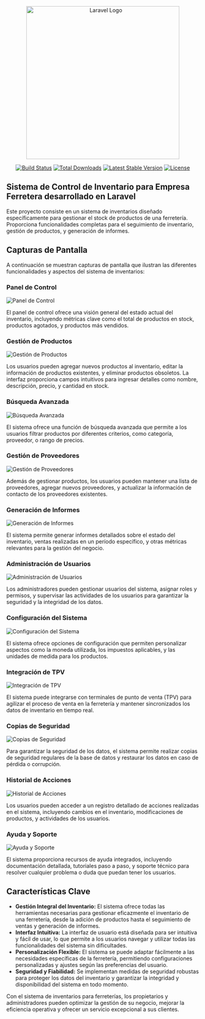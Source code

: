 <p align="center"><a href="https://laravel.com" target="_blank"><img src="https://raw.githubusercontent.com/laravel/art/master/logo-lockup/5%20SVG/2%20CMYK/1%20Full%20Color/laravel-logolockup-cmyk-red.svg" width="400" alt="Laravel Logo"></a></p>

<p align="center">
<a href="https://github.com/laravel/framework/actions"><img src="https://github.com/laravel/framework/workflows/tests/badge.svg" alt="Build Status"></a>
<a href="https://packagist.org/packages/laravel/framework"><img src="https://img.shields.io/packagist/dt/laravel/framework" alt="Total Downloads"></a>
<a href="https://packagist.org/packages/laravel/framework"><img src="https://img.shields.io/packagist/v/laravel/framework" alt="Latest Stable Version"></a>
<a href="https://packagist.org/packages/laravel/framework"><img src="https://img.shields.io/packagist/l/laravel/framework" alt="License"></a>
</p>

## Sistema de Control de Inventario para Empresa Ferretera desarrollado en Laravel

Este proyecto consiste en un sistema de inventarios diseñado específicamente para gestionar el stock de productos de una ferretería. Proporciona funcionalidades completas para el seguimiento de inventario, gestión de productos, y generación de informes.

## Capturas de Pantalla

A continuación se muestran capturas de pantalla que ilustran las diferentes funcionalidades y aspectos del sistema de inventarios:

### Panel de Control
![Panel de Control](https://github.com/LuisAGP/Sisinven/blob/main/screenshots/Screenshot%20from%202024-06-07%2011-43-01.png?raw=true)

El panel de control ofrece una visión general del estado actual del inventario, incluyendo métricas clave como el total de productos en stock, productos agotados, y productos más vendidos.

### Gestión de Productos
![Gestión de Productos](https://github.com/LuisAGP/Sisinven/blob/main/screenshots/Screenshot%20from%202024-06-07%2011-43-47.png?raw=true)

Los usuarios pueden agregar nuevos productos al inventario, editar la información de productos existentes, y eliminar productos obsoletos. La interfaz proporciona campos intuitivos para ingresar detalles como nombre, descripción, precio, y cantidad en stock.

### Búsqueda Avanzada
![Búsqueda Avanzada](https://github.com/LuisAGP/Sisinven/blob/main/screenshots/Screenshot%20from%202024-06-07%2011-44-16.png?raw=true)

El sistema ofrece una función de búsqueda avanzada que permite a los usuarios filtrar productos por diferentes criterios, como categoría, proveedor, o rango de precios.

### Gestión de Proveedores
![Gestión de Proveedores](https://github.com/LuisAGP/Sisinven/blob/main/screenshots/Screenshot%20from%202024-06-07%2011-44-46.png?raw=true)

Además de gestionar productos, los usuarios pueden mantener una lista de proveedores, agregar nuevos proveedores, y actualizar la información de contacto de los proveedores existentes.

### Generación de Informes
![Generación de Informes](https://github.com/LuisAGP/Sisinven/blob/main/screenshots/Screenshot%20from%202024-06-07%2011-44-53.png?raw=true)

El sistema permite generar informes detallados sobre el estado del inventario, ventas realizadas en un período específico, y otras métricas relevantes para la gestión del negocio.

### Administración de Usuarios
![Administración de Usuarios](https://github.com/LuisAGP/Sisinven/blob/main/screenshots/Screenshot%20from%202024-06-07%2011-45-22.png?raw=true)

Los administradores pueden gestionar usuarios del sistema, asignar roles y permisos, y supervisar las actividades de los usuarios para garantizar la seguridad y la integridad de los datos.

### Configuración del Sistema
![Configuración del Sistema](https://github.com/LuisAGP/Sisinven/blob/main/screenshots/Screenshot%20from%202024-06-07%2011-45-32.png?raw=true)

El sistema ofrece opciones de configuración que permiten personalizar aspectos como la moneda utilizada, los impuestos aplicables, y las unidades de medida para los productos.

### Integración de TPV
![Integración de TPV](https://github.com/LuisAGP/Sisinven/blob/main/screenshots/Screenshot%20from%202024-06-07%2011-45-44.png?raw=true)

El sistema puede integrarse con terminales de punto de venta (TPV) para agilizar el proceso de venta en la ferretería y mantener sincronizados los datos de inventario en tiempo real.

### Copias de Seguridad
![Copias de Seguridad](https://github.com/LuisAGP/Sisinven/blob/main/screenshots/Screenshot%20from%202024-06-07%2011-45-53.png?raw=true)

Para garantizar la seguridad de los datos, el sistema permite realizar copias de seguridad regulares de la base de datos y restaurar los datos en caso de pérdida o corrupción.

### Historial de Acciones
![Historial de Acciones](https://github.com/LuisAGP/Sisinven/blob/main/screenshots/Screenshot%20from%202024-06-07%2011-46-06.png?raw=true)

Los usuarios pueden acceder a un registro detallado de acciones realizadas en el sistema, incluyendo cambios en el inventario, modificaciones de productos, y actividades de los usuarios.

### Ayuda y Soporte
![Ayuda y Soporte](https://github.com/LuisAGP/Sisinven/blob/main/screenshots/Screenshot%20from%202024-06-07%2011-46-25.png?raw=true)

El sistema proporciona recursos de ayuda integrados, incluyendo documentación detallada, tutoriales paso a paso, y soporte técnico para resolver cualquier problema o duda que puedan tener los usuarios.

## Características Clave

- **Gestión Integral del Inventario:** El sistema ofrece todas las herramientas necesarias para gestionar eficazmente el inventario de una ferretería, desde la adición de productos hasta el seguimiento de ventas y generación de informes.
- **Interfaz Intuitiva:** La interfaz de usuario está diseñada para ser intuitiva y fácil de usar, lo que permite a los usuarios navegar y utilizar todas las funcionalidades del sistema sin dificultades.
- **Personalización Flexible:** El sistema se puede adaptar fácilmente a las necesidades específicas de la ferretería, permitiendo configuraciones personalizadas y ajustes según las preferencias del usuario.
- **Seguridad y Fiabilidad:** Se implementan medidas de seguridad robustas para proteger los datos del inventario y garantizar la integridad y disponibilidad del sistema en todo momento.

Con el sistema de inventarios para ferreterías, los propietarios y administradores pueden optimizar la gestión de su negocio, mejorar la eficiencia operativa y ofrecer un servicio excepcional a sus clientes.
